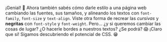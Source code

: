 ¡Genial! :tada: Ahora también sabés cómo darle estilo a una página web cambiando las fuentes, sus tamaños, y alineando los textos con `font-family`, `font-size` y `text-align`. Viste otra forma de recrear las _cursivas_ y **negritas** con `font-style` y `font-weight`. Pero… ¿y si queremos cambiar las cosas de lugar? ¿O hacerle bordes a nuestros textos? ¿Se podrá? :scream: ¡Claro que sí! Sigamos descubriendo el potencial de CSS. :grin: